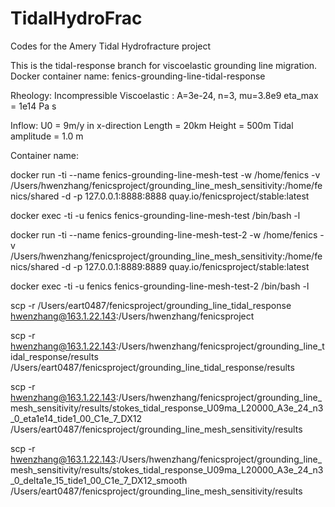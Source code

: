 # TidalHydroFrac

Codes for the Amery Tidal Hydrofracture project

This is the tidal-response branch for viscoelastic grounding line migration.
Docker container name: fenics-grounding-line-tidal-response

Rheology:
Incompressible Viscoelastic : A=3e-24, n=3, mu=3.8e9
eta_max = 1e14 Pa s

Inflow: U0 = 9m/y in x-direction
Length = 20km
Height = 500m
Tidal amplitude = 1.0 m

Container name:

docker run -ti --name fenics-grounding-line-mesh-test -w /home/fenics -v /Users/hwenzhang/fenicsproject/grounding_line_mesh_sensitivity:/home/fenics/shared -d -p 127.0.0.1:8888:8888  quay.io/fenicsproject/stable:latest

docker exec -ti -u fenics fenics-grounding-line-mesh-test /bin/bash -l

docker run -ti --name fenics-grounding-line-mesh-test-2 -w /home/fenics -v /Users/hwenzhang/fenicsproject/grounding_line_mesh_sensitivity:/home/fenics/shared -d -p 127.0.0.1:8889:8889  quay.io/fenicsproject/stable:latest

docker exec -ti -u fenics fenics-grounding-line-mesh-test-2 /bin/bash -l



scp -r /Users/eart0487/fenicsproject/grounding_line_tidal_response hwenzhang@163.1.22.143:/Users/hwenzhang/fenicsproject

scp -r hwenzhang@163.1.22.143:/Users/hwenzhang/fenicsproject/grounding_line_tidal_response/results /Users/eart0487/fenicsproject/grounding_line_tidal_response/results

scp -r hwenzhang@163.1.22.143:/Users/hwenzhang/fenicsproject/grounding_line_mesh_sensitivity/results/stokes_tidal_response_U09ma_L20000_A3e_24_n3_0_eta1e14_tide1_00_C1e_7_DX12 /Users/eart0487/fenicsproject/grounding_line_mesh_sensitivity/results

scp -r hwenzhang@163.1.22.143:/Users/hwenzhang/fenicsproject/grounding_line_mesh_sensitivity/results/stokes_tidal_response_U09ma_L20000_A3e_24_n3_0_delta1e_15_tide1_00_C1e_7_DX12_smooth /Users/eart0487/fenicsproject/grounding_line_mesh_sensitivity/results